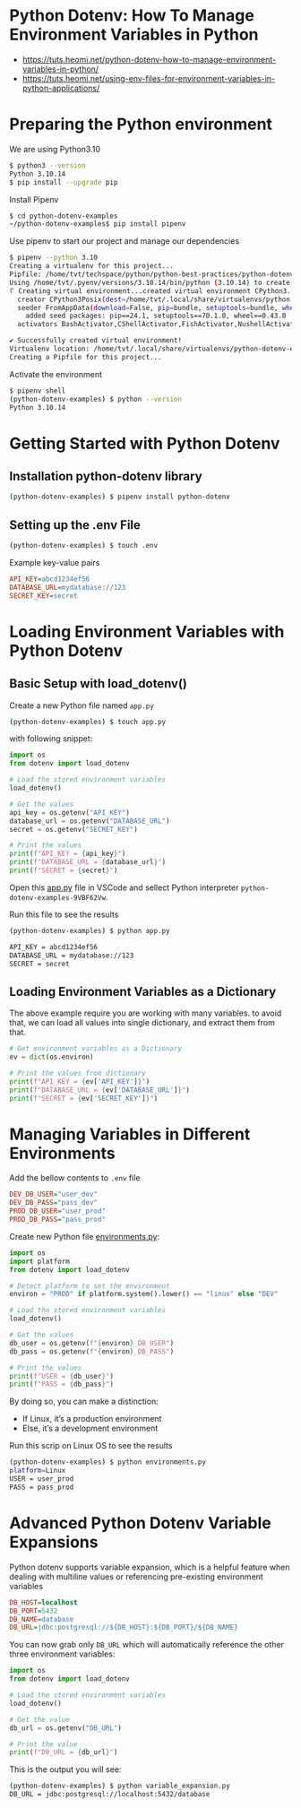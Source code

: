 # Python Dotenv: How To Manage Environment Variables in Python
* https://tuts.heomi.net/python-dotenv-how-to-manage-environment-variables-in-python/
* https://tuts.heomi.net/using-env-files-for-environment-variables-in-python-applications/

# Preparing the Python environment

We are using Python3.10
```sh
$ python3 --version
Python 3.10.14
$ pip install --upgrade pip
```

Install Pipenv 
```sh
$ cd python-dotenv-examples
~/python-dotenv-examples$ pip install pipenv
```

Use pipenv to start our project and manage our dependencies
```sh
$ pipenv --python 3.10
Creating a virtualenv for this project...
Pipfile: /home/tvt/techspace/python/python-best-practices/python-dotenv-examples/Pipfile
Using /home/tvt/.pyenv/versions/3.10.14/bin/python (3.10.14) to create virtualenv...
⠏ Creating virtual environment...created virtual environment CPython3.10.14.final.0-64 in 1194ms
  creator CPython3Posix(dest=/home/tvt/.local/share/virtualenvs/python-dotenv-examples-9VBF62Vw, clear=False, no_vcs_ignore=False, global=False)
  seeder FromAppData(download=False, pip=bundle, setuptools=bundle, wheel=bundle, via=copy, app_data_dir=/home/tvt/.local/share/virtualenv)
    added seed packages: pip==24.1, setuptools==70.1.0, wheel==0.43.0
  activators BashActivator,CShellActivator,FishActivator,NushellActivator,PowerShellActivator,PythonActivator

✔ Successfully created virtual environment!
Virtualenv location: /home/tvt/.local/share/virtualenvs/python-dotenv-examples-9VBF62Vw
Creating a Pipfile for this project...
```

Activate the environment
```sh
$ pipenv shell
(python-dotenv-examples) $ python --version
Python 3.10.14
```

# Getting Started with Python Dotenv

## Installation python-dotenv library
```sh
(python-dotenv-examples) $ pipenv install python-dotenv
```

## Setting up the .env File

```sh
(python-dotenv-examples) $ touch .env
```

Example key-value pairs
```ini
API_KEY=abcd1234ef56
DATABASE_URL=mydatabase://123
SECRET_KEY=secret
```

# Loading Environment Variables with Python Dotenv

## Basic Setup with load_dotenv()

Create a new Python file named `app.py` 
```sh
(python-dotenv-examples) $ touch app.py
```

with following snippet:
```python
import os
from dotenv import load_dotenv

# Load the stored environment variables
load_dotenv()

# Get the values
api_key = os.getenv("API_KEY")
database_url = os.getenv("DATABASE_URL")
secret = os.getenv("SECRET_KEY")

# Print the values
print(f"API_KEY = {api_key}")
print(f"DATABASE_URL = {database_url}")
print(f"SECRET = {secret}")
```

Open this [app.py](app.py) file in VSCode and sellect Python interpreter `python-dotenv-examples-9VBF62Vw`.

Run this file to see the results
```sh
(python-dotenv-examples) $ python app.py

API_KEY = abcd1234ef56
DATABASE_URL = mydatabase://123
SECRET = secret
```

## Loading Environment Variables as a Dictionary

The above example require you are working with many variables. to avoid that, we can load all values into single dictionary, and extract them from that.
```python
# Get environment variables as a Dictionary
ev = dict(os.environ)

# Print the values from dictionary
print(f"API_KEY = {ev['API_KEY']}")
print(f"DATABASE_URL = {ev['DATABASE_URL']}")
print(f"SECRET = {ev['SECRET_KEY']}")
```

# Managing Variables in Different Environments

Add the bellow contents to `.env` file
```ini
DEV_DB_USER="user_dev"
DEV_DB_PASS="pass_dev"
PROD_DB_USER="user_prod"
PROD_DB_PASS="pass_prod"
```

Create new Python file [environments.py](environments.py):
```python
import os
import platform
from dotenv import load_dotenv

# Detect platform to set the environment
environ = "PROD" if platform.system().lower() == "linux" else "DEV"

# Load the stored environment variables
load_dotenv()

# Get the values
db_user = os.getenv(f"{environ}_DB_USER")
db_pass = os.getenv(f"{environ}_DB_PASS")

# Print the values
print(f"USER = {db_user}")
print(f"PASS = {db_pass}")
```
By doing so, you can make a distinction:
* If Linux, it’s a production environment
* Else, it’s a development environment

Run this scrip on Linux OS to see the results
```sh
(python-dotenv-examples) $ python environments.py 
platform=Linux
USER = user_prod
PASS = pass_prod
```

# Advanced Python Dotenv Variable Expansions

Python dotenv supports variable expansion, which is a helpful feature when dealing with multiline values or referencing pre-existing environment variables
```ini
DB_HOST=localhost
DB_PORT=5432
DB_NAME=database
DB_URL=jdbc:postgresql://${DB_HOST}:${DB_PORT}/${DB_NAME}
```

You can now grab only `DB_URL` which will automatically reference the other three environment variables:
```python
import os
from dotenv import load_dotenv

# Load the stored environment variables
load_dotenv()

# Get the value
db_url = os.getenv("DB_URL")

# Print the value
print(f"DB_URL = {db_url}")
```

This is the output you will see:
```sh
(python-dotenv-examples) $ python variable_expansion.py 
DB_URL = jdbc:postgresql://localhost:5432/database
```